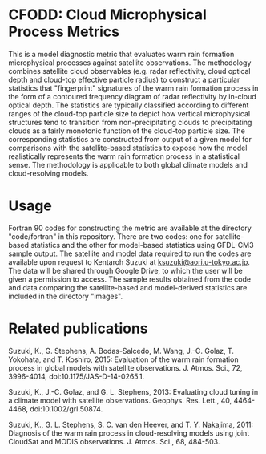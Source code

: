 # CFODD: Cloud Microphysical Process Metrics
This is a model diagnostic metric that evaluates warm rain formation microphysical processes against satellite observations.
The methodology combines satellite cloud observables (e.g. radar reflectivity, cloud optical depth and cloud-top effective particle radius) 
to construct a particular statistics that "fingerprint" signatures of the warm rain formation process in the form of a 
contoured frequency diagram of radar reflectivity by in-cloud optical depth. 
The statistics are typically classified according to different ranges of the cloud-top particle size to depict 
how vertical microphysical structures tend to transition from non-precipitating clouds to precipitating clouds 
as a fairly monotonic function of the cloud-top particle size. 
The corresponding statistics are constructed from output of a given model for comparisons with the satellite-based statistics 
to expose how the model realistically represents the warm rain formation process in a statistical sense. 
The methodology is applicable to both global climate models and cloud-resolving models.

# Usage
Fortran 90 codes for constructing the metric are available at the directory "code/fortran" in this repository. 
There are two codes: one for satellite-based statistics and the other for model-based statistics using GFDL-CM3 sample output.
The satellite and model data required to run the codes are available upon request to Kentaroh Suzuki at ksuzuki@aori.u-tokyo.ac.jp.
The data will be shared through Google Drive, to which the user will be given a permission to access.
The sample results obtained from the code and data comparing the satellite-based and model-derived statistics are included in the directory "images".

# Related publications
Suzuki, K., G. Stephens, A. Bodas-Salcedo, M. Wang, J.-C. Golaz, T. Yokohata, and T. Koshiro, 2015: Evaluation of the warm rain formation process in global models with satellite observations. J. Atmos. Sci., 72, 3996-4014, doi:10.1175/JAS-D-14-0265.1.

Suzuki, K., J.-C. Golaz, and G. L. Stephens, 2013: Evaluating cloud tuning in a climate model with satellite observations. Geophys. Res. Lett., 40, 4464-4468, doi:10.1002/grl.50874.

Suzuki, K., G. L. Stephens, S. C. van den Heever, and T. Y. Nakajima, 2011: Diagnosis of the warm rain process in cloud-resolving models using joint CloudSat and MODIS observations. J. Atmos. Sci., 68, 484-503.
